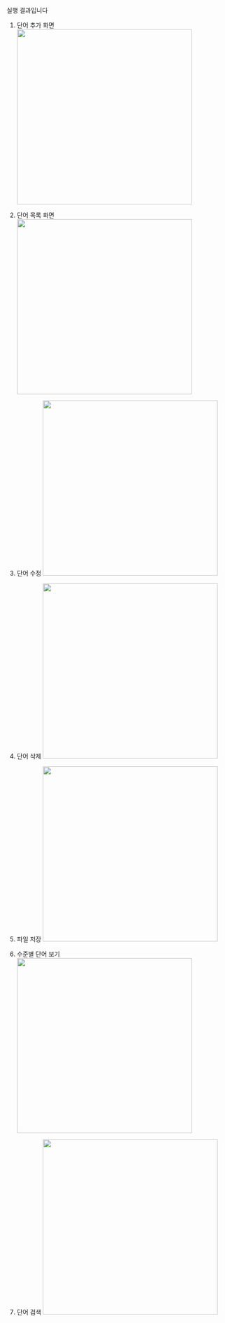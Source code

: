 실행 결과입니다
1. 단어 추가 화면
   <img src = "https://github.com/skwldwld/PP_Project1/assets/130373396/63586160-f1d8-4759-8f64-5e0fffefb38b" width = "400">
   
2. 단어 목록 화면
   <img src = "https://github.com/skwldwld/PP_Project1/assets/130373396/da22cbc3-a3e0-411d-ac19-a56a1f8bb73e" width = "400">

3. 단어 수정
   <img src = "https://github.com/skwldwld/PP_Project1/assets/130373396/5b618ba5-6aa7-4916-89d5-3c09ac8f41f6" width = "400">

4. 단어 삭제
   <img src = "https://github.com/skwldwld/PP_Project1/assets/130373396/6aab0d59-9e73-4221-803a-1ccbb53fcf8d" width = "400">

5. 파일 저장
   <img src = "https://github.com/skwldwld/PP_Project1/assets/130373396/a1254ccb-8a7e-4c0e-9ae2-332aade2c484" width = "400">

6. 수준별 단어 보기
   <img src = "" width = "400">

7. 단어 검색
   <img src = "" width = "400">

